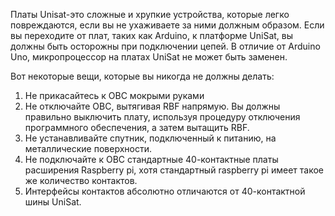 Платы Unisat-это сложные и хрупкие устройства, которые легко повреждаются, если вы не ухаживаете за ними должным образом. Если вы переходите от плат, таких как Arduino, к платформе UniSat, вы должны быть осторожны при подключении цепей. В отличие от Arduino Uno, микропроцессор на платах UniSat не может быть заменен.

Вот некоторые вещи, которые вы никогда не должны делать:

1. Не прикасайтесь к OBC мокрыми руками
2. Не отключайте OBC, вытягивая RBF напрямую. Вы должны правильно выключить плату, используя процедуру отключения программного обеспечения, а затем вытащить RBF.
3. Не устанавливайте спутник, подключенный к питанию, на металлические поверхности. 
4. Не подключайте к OBC стандартные 40-контактные платы расширения Raspberry pi, хотя стандартный raspberry pi имеет такое же количество контактов. 
5. Интерфейсы контактов абсолютно отличаются от 40-контактной шины UniSat.
